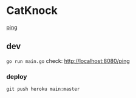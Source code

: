 # CatKnock

[ping](https://cat-knock.herokuapp.com/ping)

## dev

`go run main.go`
check: [http://localhost:8080/ping](http://localhost:8080/ping)

### deploy

`git push heroku main:master`

